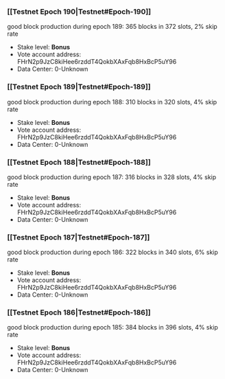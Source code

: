 ### [[Testnet Epoch 190|Testnet#Epoch-190]]
good block production during epoch 189: 365 blocks in 372 slots, 2% skip rate
* Stake level: **Bonus** 
* Vote account address: FHrN2p9JzC8kiHee6rzddT4QokbXAxFqb8HxBcP5uY96
* Data Center: 0-Unknown
### [[Testnet Epoch 189|Testnet#Epoch-189]]
good block production during epoch 188: 310 blocks in 320 slots, 4% skip rate
* Stake level: **Bonus** 
* Vote account address: FHrN2p9JzC8kiHee6rzddT4QokbXAxFqb8HxBcP5uY96
* Data Center: 0-Unknown
### [[Testnet Epoch 188|Testnet#Epoch-188]]
good block production during epoch 187: 316 blocks in 328 slots, 4% skip rate
* Stake level: **Bonus** 
* Vote account address: FHrN2p9JzC8kiHee6rzddT4QokbXAxFqb8HxBcP5uY96
* Data Center: 0-Unknown
### [[Testnet Epoch 187|Testnet#Epoch-187]]
good block production during epoch 186: 322 blocks in 340 slots, 6% skip rate
* Stake level: **Bonus** 
* Vote account address: FHrN2p9JzC8kiHee6rzddT4QokbXAxFqb8HxBcP5uY96
* Data Center: 0-Unknown
### [[Testnet Epoch 186|Testnet#Epoch-186]]
good block production during epoch 185: 384 blocks in 396 slots, 4% skip rate
* Stake level: **Bonus** 
* Vote account address: FHrN2p9JzC8kiHee6rzddT4QokbXAxFqb8HxBcP5uY96
* Data Center: 0-Unknown